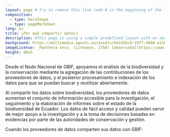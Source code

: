 ```yaml
---
layout: page # try to remoce this line (add # in the beginning of the line to make it a comment) - then the layout will change, but the content remain the same
composition:
  - type: heroImage
  - type: pageMarkdown
lang: es
title: ¿Por qué compartir datos?
description: #This page is using a simple predefined layout with an image, a title and some body text
background: https://multimedia.agouti.eu/assets/641d3bc8-19f7-4660-a116-9f0e7d48e7a2/file #/assets/images/placeholders/moss.jpg
imageLicense: _Panthera onca_ (Linnaeus, 1758) [observada](https://www.gbif.org/occurrence/4117088327){:target="_blank"} en el Refugio de Vida Silvestre El Pambilar [(CC BY 4.0)](http://creativecommons.org/licenses/by/4.0/){:target="_blank"}
height: 80vh
---
```



Desde el Nodo Nacional de GBIF, apoyamos el análisis de la biodiversidad y la conservación mediante la agregación de las contribuciones de los proveedores de datos, y el posterior procesamiento e indexación de los datos para que se puedan buscar y reutilizar abiertamente.

Al compartir los datos sobre biodiversidad, los proveedores de datos aumentan el conjunto de información accesible para la investigación, el seguimiento y la elaboración de informes sobre el estado de la biodiversidad de Ecuador. Los datos de fácil acceso y calidad pueden servir de mejor apoyo a la investigación y a la toma de decisiones basadas en evidencias por parte de las autoridades de conservación y gestión.

Cuando los proveedores de datos comparten sus datos con GBIF: